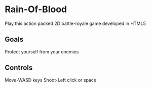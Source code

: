 # Rain-Of-Blood
Play this action packed 2D battle-royale game developed in HTML5
## Goals
Protect yourself from your enemies

## Controls
Move-WASD keys
Shoot-Left click or space
